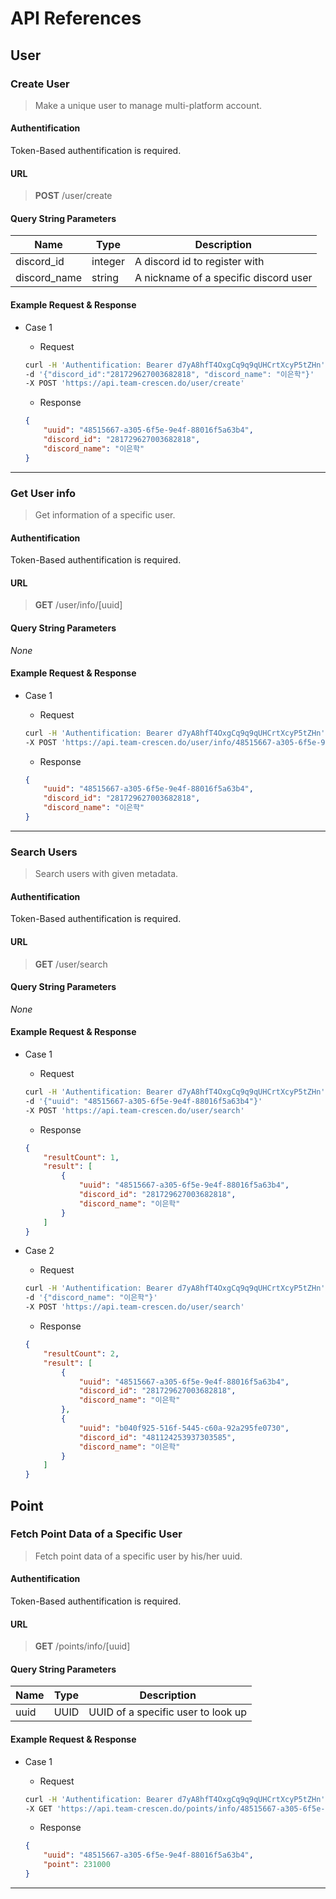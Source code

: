 # API References

## User
### Create User
> Make a unique user to manage multi-platform account.

#### Authentification
Token-Based authentification is required.

#### URL
> **POST** /user/create

#### Query String Parameters
Name | Type | Description
-----|------|------------
discord_id | integer | A discord id to register with
discord_name | string | A nickname of a specific discord user

#### Example Request & Response
- Case 1
    - Request
    ```sh
    curl -H 'Authentification: Bearer d7yA8hfT4OxgCq9q9qUHCrtXcyP5tZHn'
    -d '{"discord_id":"281729627003682818", "discord_name": "이은학"}'
    -X POST 'https://api.team-crescen.do/user/create'
    ```

    - Response
    ```json
    {
        "uuid": "48515667-a305-6f5e-9e4f-88016f5a63b4",
        "discord_id": "281729627003682818",
        "discord_name": "이은학"
    }
    ```

---

### Get User info
> Get information of a specific user.

#### Authentification
Token-Based authentification is required.

#### URL
> **GET** /user/info/[uuid]

#### Query String Parameters
*None*

#### Example Request & Response
- Case 1
    - Request
    ```sh
    curl -H 'Authentification: Bearer d7yA8hfT4OxgCq9q9qUHCrtXcyP5tZHn'
    -X POST 'https://api.team-crescen.do/user/info/48515667-a305-6f5e-9e4f-88016f5a63b4'
    ```

    - Response
    ```json
    {
        "uuid": "48515667-a305-6f5e-9e4f-88016f5a63b4",
        "discord_id": "281729627003682818",
        "discord_name": "이은학"
    }
    ```

---

### Search Users
> Search users with given metadata.

#### Authentification
Token-Based authentification is required.

#### URL
> **GET** /user/search

#### Query String Parameters
*None*

#### Example Request & Response
- Case 1
    - Request
    ```sh
    curl -H 'Authentification: Bearer d7yA8hfT4OxgCq9q9qUHCrtXcyP5tZHn'
    -d '{"uuid": "48515667-a305-6f5e-9e4f-88016f5a63b4"}'
    -X POST 'https://api.team-crescen.do/user/search'
    ```

    - Response
    ```json
    {
        "resultCount": 1,
        "result": [
            {
                "uuid": "48515667-a305-6f5e-9e4f-88016f5a63b4",
                "discord_id": "281729627003682818",
                "discord_name": "이은학"
            }
        ]
    }
    ```

- Case 2
    - Request
    ```sh
    curl -H 'Authentification: Bearer d7yA8hfT4OxgCq9q9qUHCrtXcyP5tZHn'
    -d '{"discord_name": "이은학"}'
    -X POST 'https://api.team-crescen.do/user/search'
    ```

    - Response
    ```json
    {
        "resultCount": 2,
        "result": [
            {
                "uuid": "48515667-a305-6f5e-9e4f-88016f5a63b4",
                "discord_id": "281729627003682818",
                "discord_name": "이은학"
            },
            {
                "uuid": "b040f925-516f-5445-c60a-92a295fe0730",
                "discord_id": "481124253937303585",
                "discord_name": "이은학"
            }
        ]
    }
    ```

## Point
### Fetch Point Data of a Specific User
> Fetch point data of a specific user by his/her uuid.

#### Authentification
Token-Based authentification is required.

#### URL
> **GET** /points/info/[uuid]

#### Query String Parameters
Name | Type | Description
-----|------|------------
uuid | UUID | UUID of a specific user to look up

#### Example Request & Response
- Case 1
    - Request
    ```sh
    curl -H 'Authentification: Bearer d7yA8hfT4OxgCq9q9qUHCrtXcyP5tZHn'
    -X GET 'https://api.team-crescen.do/points/info/48515667-a305-6f5e-9e4f-88016f5a63b4'
    ```

    - Response
    ```json
    {
        "uuid": "48515667-a305-6f5e-9e4f-88016f5a63b4",
        "point": 231000
    }
    ```

---

